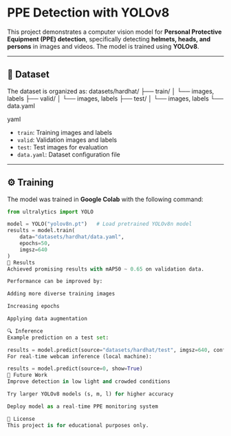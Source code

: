 # PPE Detection with YOLOv8

This project demonstrates a computer vision model for **Personal Protective Equipment (PPE) detection**, specifically detecting **helmets, heads, and persons** in images and videos. The model is trained using **YOLOv8**.

---

## 📂 Dataset
The dataset is organized as:
datasets/hardhat/
├── train/
│ └── images, labels
├── valid/
│ └── images, labels
├── test/
│ └── images, labels
└── data.yaml

yaml
- `train`: Training images and labels  
- `valid`: Validation images and labels  
- `test`: Test images for evaluation  
- `data.yaml`: Dataset configuration file

---

## ⚙️ Training
The model was trained in **Google Colab** with the following command:

```python
from ultralytics import YOLO

model = YOLO("yolov8n.pt")   # Load pretrained YOLOv8n model
results = model.train(
    data="datasets/hardhat/data.yaml",
    epochs=50,
    imgsz=640
)
🎯 Results
Achieved promising results with mAP50 ~ 0.65 on validation data.

Performance can be improved by:

Adding more diverse training images

Increasing epochs

Applying data augmentation

🔍 Inference
Example prediction on a test set:

results = model.predict(source="datasets/hardhat/test", imgsz=640, conf=0.25)
For real-time webcam inference (local machine):

results = model.predict(source=0, show=True)
🚀 Future Work
Improve detection in low light and crowded conditions

Try larger YOLOv8 models (s, m, l) for higher accuracy

Deploy model as a real-time PPE monitoring system

📜 License
This project is for educational purposes only.